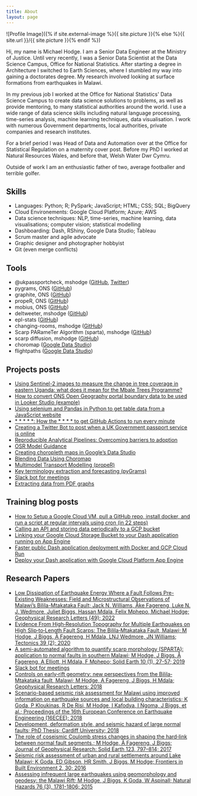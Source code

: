 ```yaml
---
title: About
layout: page
---
```

![Profile Image]({% if site.external-image %}{{ site.picture }}{% else %}{{ site.url }}/{{ site.picture }}{% endif %})

<p>Hi, my name is Michael Hodge. I am a Senior Data Engineer at the Ministry of Justice. Until very recently, I was a Senior Data Scientist at the Data Science Campus, Office for National Statistics. After starting a degree in Architecture I switched to Earth Sciences, where I stumbled my way into gaining a doctorates degree. My research involved looking at surface formations from earthquakes in Malawi.</p>

<p>In my previous job I worked at the Office for National Statistics' Data Science Campus to create data science solutions to problems, as well as provide mentoring, to many statistical authorities around the world. I use a wide range of data science skills including natural language processing, time-series analysis, machine learning techniques, data visualisation. I work with numerous Government departments, local authorities, private companies and research institutes.

For a brief period I was Head of Data and Automation over at the Office for Statistical Regulation on a maternity cover post. Before my PhD I worked at Natural Resources Wales, and before that, Welsh Water Dwr Cymru.

Outside of work I am an enthusiastic father of two, average footballer and terrible golfer.</p>

<h2>Skills</h2>

<ul class="skill-list">
	<li>Languages: Python; R; PySpark; JavaScript; HTML; CSS; SQL; BigQuery</li>
	<li>Cloud Environements: Google Cloud Platform; Azure; AWS</li>
	<li>Data science techniques: NLP, time-series, machine learning, data visualisations; computer vision; statistical modelling</li>
	<li>Dashboarding: Dash, RShiny, Google Data Studio; Tableau</li>
	<li>Scrum master and agile advocate</li>
	<li>Graphic designer and photographer hobbyist</li>
	<li>Git (even merge conflicts)</li>
</ul>

<h2>Tools</h2>
<ul>
	<li>@ukpassportcheck, mshodge (<a href="https://github.com/mshodge/youshallnotpassport">GitHub</a>, <a href="https://twitter.com/ukpassportcheck">Twitter</a>)</li>
    <li>pygrams, ONS (<a href="https://github.com/datasciencecampus/pygrams">GitHub</a>)</li>
    <li>graphite, ONS (<a href="https://github.com/datasciencecampus/graphite">GitHub</a>)</li>
    <li>propeR, ONS (<a href="https://github.com/datasciencecampus/proper">GitHub</a>)</li>
    <li>mobius, ONS (<a href="https://github.com/datasciencecampus/mobius">GitHub</a>)</li>
    <li>deltweeter, mshodge (<a href="https://github.com/mshodge/deltweeter">GitHub</a>)</li>
    <li>epl-stats (<a href="https://github.com/mshodge/epl-stats">GitHub</a>)</li>
    <li>changing-rooms, mshodge (<a href="https://github.com/mshodge/changing-rooms">GitHub</a>)</li>
    <li>Scarp PARameTer Algorithm (sparta), mshodge (<a href="https://github.com/mshodge/sparta">GitHub</a>)</li>
	<li>scarp diffusion, mshodge (<a href="https://github.com/mshodge/scarp-diffusion">GitHub</a>)</li>
	<li>choromap (<a href="https://datastudio.google.com/u/0/reporting/4617cbac-3514-4c8d-a999-a3cb6683e579/page/N9GUB">Google Data Studio</a>)</li>
	<li>flightpaths (<a href="https://datastudio.google.com/u/0/reporting/13679fea-2a83-4e91-9c52-91589f988915/page/GvafB">Google Data Studio</a>)</li>
</ul>

<h2>Projects posts</h2>

<ul>
	<li><a href="https://datasciencecampus.ons.gov.uk/using-sentinel-2-images-to-measure-the-change-in-tree-coverage-in-eastern-uganda-what-does-it-mean-for-the-mbale-trees-programme/">Using Sentinel-2 images to measure the change in tree coverage in eastern Uganda: what does it mean for the Mbale Trees Programme?
</a></li>
	<li><a href="https://datastudio.google.com/u/0/reporting/0a826c1d-0871-4ae1-b593-aa0467295a0e?s=sWQAxlghzKU">How to convert ONS Open Geography portal boundary data to be used in Looker Studio (example)</a></li>
	<li><a href="https://medium.com/@michaelstvnhodge/using-selenium-in-python-to-get-table-data-from-a-javascript-website-13292863bfa4">Using selenium and Pandas in Python to get table data from a JavaScript website
</a></li>
	<li><a href="https://medium.com/@michaelstvnhodge/how-the-to-get-github-actions-to-run-every-minute-231c516201e5">* * * * *: How the * * * * to get GitHub Actions to run every minute</a></li>
	<li><a href="https://medium.com/@michaelstvnhodge/creating-a-twitter-bot-to-post-when-a-uk-government-passport-service-is-online-75a76112ee15">Creating a Twitter Bot to post when a UK Government passport service is online</a></li>
	<li><a href="https://osr.statisticsauthority.gov.uk/publication/reproducible-analytical-pipelines-overcoming-barriers-to-adoption/">Reproducible Analytical Pipelines: Overcoming barriers to adoption</a></li>
	<li><a href="https://osr.statisticsauthority.gov.uk/publication/guidance-for-models/">OSR Model Guidance</a></li>
	<li><a href="https://medium.com/@michaelstvnhodge/creating-choropleth-maps-in-googles-data-studio-7eec5ccffffa">Creating choropleth maps in Google’s Data Studio</a></li>
	<li><a href="https://datasciencecampus.github.io/blending-data-using-choromap/">Blending Data Using Choromap</a></li>
	<li><a href="https://datasciencecampus.ons.gov.uk/access-to-services-using-multimodal-transport-networks/">Multimodel Transport Modelling (propeR)</a></li>
	<li><a href="https://datasciencecampus.ons.gov.uk/extracting-visualising-and-identifying-emerging-important-terminology-from-patent-collections/">Key terminology extraction and forecasting (pyGrams)</a></li>
	<li><a href="https://datasciencecampus.github.io/creating-tea-breaks-on-slack/">Slack bot for meetings</a></li>
	<li><a href="https://datasciencecampus.github.io/google-mobility-reports/">Extracting data from PDF graphs</a></li>
</ul>


<h2>Training blog posts</h2>

<ul>
	<li><a href="https://datasciencecampus.github.io/creating-a-gcp-vm-and-run-cron/">How to Setup a Google Cloud VM, pull a GitHub repo, install docker, and run a script at regular intervals using cron (in 22 steps)</a></li>
	<li><a href="https://datasciencecampus.github.io/github-api-to-gcp/">Calling an API and storing data periodically to a GCP bucket</a></li>
	<li><a href="https://datasciencecampus.github.io/dash-gcp-bucket/">Linking your Google Cloud Storage Bucket to your Dash application running on App Engine</a></li>
	<li><a href="https://datasciencecampus.github.io/deploy-dash-with-cloud-run/">Faster public Dash application deployment with Docker and GCP Cloud Run</a></li>
	<li><a href="https://datasciencecampus.github.io/deploy-dash-with-gcp/">Deploy your Dash application with Google Cloud Platform App Engine</a></li>
</ul>

<h2>Research Papers</h2>

<ul>
    <li><a href="https://agupubs.onlinelibrary.wiley.com/doi/10.1029/2021GL095286">Low Dissipation of Earthquake Energy Where a Fault Follows Pre-Existing Weaknesses: Field and Microstructural Observations of Malawi’s Bilila-Mtakataka Fault; Jack N. Williams, Åke Fagereng, Luke N. J. Wedmore, Juliet Biggs, Hassan Mdala, Felix Mphepo, Michael Hodge; Geophysical Research Letters (49); 2022
    <li><a href="https://agupubs.onlinelibrary.wiley.com/doi/abs/10.1029/2019TC005933">Evidence From High‐Resolution Topography for Multiple Earthquakes on High Slip‐to‐Length Fault Scarps: The Bilila‐Mtakataka Fault, Malawi; M Hodge, J Biggs, Å Fagereng, H Mdala, LNJ Wedmore, JN Williams; Tectonics 39 (2); 2020</a></li>
	<li><a href="http://orca.cf.ac.uk/id/eprint/118306">A semi-automated algorithm to quantify scarp morphology (SPARTA): application to normal faults in southern Malawi; M Hodge, J Biggs, Å Fagereng, A Elliott, H Mdala, F Mphepo; Solid Earth 10 (1), 27-57; 2019</a></li>
	<li><a href="https://datasciencecampus.github.io/creating-tea-breaks-on-slack/">Slack bot for meetings</a></li>
	<li><a href="https://agupubs.onlinelibrary.wiley.com/doi/abs/10.1029/2018GL077343">Controls on early‐rift geometry: new perspectives from the Bilila‐Mtakataka fault, Malawi; M Hodge, A Fagereng, J Biggs, H Mdala; Geophysical Research Letters; 2018</a></li>
	<li><a href="http://scholar.google.com/scholar?cluster=9199923852017983702&hl=en&oi=scholarr">Scenario-based seismic risk assessment for Malawi using improved information on earthquake sources and local building characteristics; K Goda, P Kloukinas, R De Risi, M Hodge, I Kafodya, I Ngoma, J Biggs, et al.; Proceedings of the 16th European Conference on Earthquake Engineering (16ECEE); 2018</a></li>
	<li><a href="https://ethos.bl.uk/OrderDetails.do?uin=uk.bl.ethos.742913">Development, deformation style, and seismic hazard of large normal faults; PhD Thesis; Cardiff University; 2018</a></li>
	<li><a href="https://agupubs.onlinelibrary.wiley.com/doi/abs/10.1002/2017JB014927">The role of coseismic Coulomb stress changes in shaping the hard‐link between normal fault segments.; M Hodge, Å Fagereng, J Biggs; Journal of Geophysical Research: Solid Earth 123, 797–814; 2017</a></li>
	<li><a href="https://www.frontiersin.org/articles/10.3389/fbuil.2016.00030/full">Seismic risk assessment of urban and rural settlements around Lake Malawi; K Goda, ED Gibson, HR Smith, J Biggs, M Hodge; Frontiers in Built Environment 2, 30; 2016</a></li>
	<li><a href="https://link.springer.com/content/pdf/10.1007/s11069-014-1572-y.pdf">Assessing infrequent large earthquakes using geomorphology and geodesy: the Malawi Rift; M Hodge, J Biggs, K Goda, W Aspinall; Natural Hazards 76 (3), 1781-1806; 2015</a></li>
	</ul>
